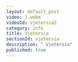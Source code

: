 ```yaml
---
layout: default_post
video: 1.webm
videoId: vjetersia2
category: info
title: Vjetersia
sectionId: vjetersia
description: " Vjetersia"
published: true
---
```


